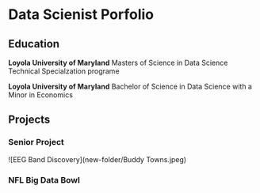 # Data Scienist Porfolio

## Education 
**Loyola University of Maryland**
Masters of Science in Data Science Technical Specialzation programe

**Loyola University of Maryland**
Bachelor of Science in Data Science with a Minor in Economics 

## Projects

### Senior Project 
![EEG Band Discovery](new-folder/Buddy Towns.jpeg)

### NFL Big Data Bowl

